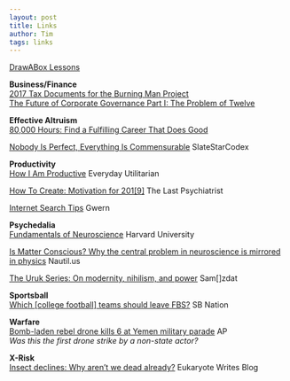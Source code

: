 ```yaml
---
layout: post
title: Links
author: Tim
tags: links
---
```


[DrawABox Lessons](https://drawabox.com/lessons)  

**Business/Finance**  
[2017 Tax Documents for the Burning Man Project](https://z9hbb3mwou383x1930ve0ugl-wpengine.netdna-ssl.com/wp-content/uploads/BURNING-MAN-PROJECT-2017-990-PDC.pdf)  
[The Future of Corporate Governance Part I: The Problem of Twelve](https://papers.ssrn.com/sol3/papers.cfm?abstract_id=3247337)  

**Effective Altruism**  
[80,000 Hours: Find a Fulfilling Career That Does Good](https://cdn.80000hours.org/wp-content/uploads/2017/04/80000-Hours.pdf)  

[Nobody Is Perfect, Everything Is Commensurable](https://slatestarcodex.com/2014/12/19/nobody-is-perfect-everything-is-commensurable/) SlateStarCodex  

**Productivity**  
[How I Am Productive](http://everydayutilitarian.com/essays/how-i-am-productive/) Everyday Utilitarian  

[How To Create: Motivation for 201\[9\]](https://thelastpsychiatrist.com/2009/12/how_to_create_motivation_for_2.html) The Last Psychiatrist  

[Internet Search Tips](https://www.gwern.net/Search) Gwern  

**Psychedalia**  
[Fundamentals of Neuroscience](https://www.mcb80x.org) Harvard University

[Is Matter Conscious? Why the central problem in neuroscience is mirrored in physics](http://nautil.us/issue/47/consciousness/is-matter-conscious) Nautil.us  

[The Uruk Series: On modernity, nihilism, and power](https://samzdat.com/the-uruk-series/) Sam\[\]zdat

**Sportsball**  
[Which \[college football\] teams should leave FBS?](https://www.sbnation.com/college-football/2019/1/31/18200696/fbs-membership-leave-fcs) SB Nation  

**Warfare**  
[Bomb-laden rebel drone kills 6 at Yemen military parade](https://www.apnews.com/92f491d2794440afaf53967fceb0c1b9) AP  
*Was this the first drone strike by a non-state actor?*

**X-Risk**  
[Insect declines: Why aren’t we dead already?](https://eukaryotewritesblog.com/2018/04/01/open-question-insect-declines-why-arent-we-dead-already/) Eukaryote Writes Blog  
